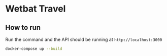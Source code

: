 # Wetbat Travel

## How to run
Run the command and the API should be running at `http://localhost:3000`
```bash
docker-compose up --build
```
